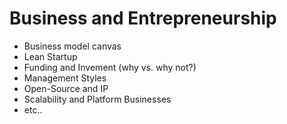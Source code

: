 # Business and Entrepreneurship

* Business model canvas
* Lean Startup
* Funding and Invement (why vs. why not?)
* Management Styles
* Open-Source and IP
* Scalability and Platform Businesses
* etc..
